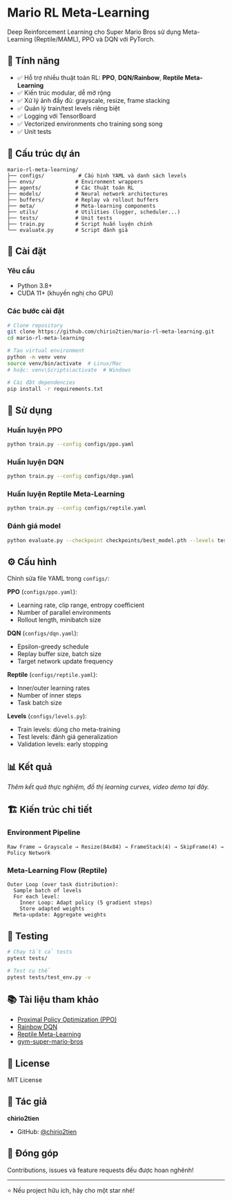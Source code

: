 # Mario RL Meta-Learning

Deep Reinforcement Learning cho Super Mario Bros sử dụng Meta-Learning (Reptile/MAML), PPO và DQN với PyTorch.

## 🎯 Tính năng

- ✅ Hỗ trợ nhiều thuật toán RL: **PPO**, **DQN/Rainbow**, **Reptile Meta-Learning**
- ✅ Kiến trúc modular, dễ mở rộng
- ✅ Xử lý ảnh đầy đủ: grayscale, resize, frame stacking
- ✅ Quản lý train/test levels riêng biệt
- ✅ Logging với TensorBoard
- ✅ Vectorized environments cho training song song
- ✅ Unit tests

## 📁 Cấu trúc dự án

```
mario-rl-meta-learning/
├── configs/           # Cấu hình YAML và danh sách levels
├── envs/             # Environment wrappers
├── agents/           # Các thuật toán RL
├── models/           # Neural network architectures
├── buffers/          # Replay và rollout buffers
├── meta/             # Meta-learning components
├── utils/            # Utilities (logger, scheduler...)
├── tests/            # Unit tests
├── train.py          # Script huấn luyện chính
└── evaluate.py       # Script đánh giá
```

## 🚀 Cài đặt

### Yêu cầu
- Python 3.8+
- CUDA 11+ (khuyến nghị cho GPU)

### Các bước cài đặt

```bash
# Clone repository
git clone https://github.com/chirio2tien/mario-rl-meta-learning.git
cd mario-rl-meta-learning

# Tạo virtual environment
python -m venv venv
source venv/bin/activate  # Linux/Mac
# hoặc: venv\Scripts\activate  # Windows

# Cài đặt dependencies
pip install -r requirements.txt
```

## 📖 Sử dụng

### Huấn luyện PPO
```bash
python train.py --config configs/ppo.yaml
```

### Huấn luyện DQN
```bash
python train.py --config configs/dqn.yaml
```

### Huấn luyện Reptile Meta-Learning
```bash
python train.py --config configs/reptile.yaml
```

### Đánh giá model
```bash
python evaluate.py --checkpoint checkpoints/best_model.pth --levels test
```

## ⚙️ Cấu hình

Chỉnh sửa file YAML trong `configs/`:

**PPO** (`configs/ppo.yaml`):
- Learning rate, clip range, entropy coefficient
- Number of parallel environments
- Rollout length, minibatch size

**DQN** (`configs/dqn.yaml`):
- Epsilon-greedy schedule
- Replay buffer size, batch size
- Target network update frequency

**Reptile** (`configs/reptile.yaml`):
- Inner/outer learning rates
- Number of inner steps
- Task batch size

**Levels** (`configs/levels.py`):
- Train levels: dùng cho meta-training
- Test levels: đánh giá generalization
- Validation levels: early stopping

## 📊 Kết quả

_Thêm kết quả thực nghiệm, đồ thị learning curves, video demo tại đây._

## 🏗️ Kiến trúc chi tiết

### Environment Pipeline
```
Raw Frame → Grayscale → Resize(84x84) → FrameStack(4) → SkipFrame(4) → Policy Network
```

### Meta-Learning Flow (Reptile)
```
Outer Loop (over task distribution):
  Sample batch of levels
  For each level:
    Inner Loop: Adapt policy (5 gradient steps)
    Store adapted weights
  Meta-update: Aggregate weights
```

## 🧪 Testing

```bash
# Chạy tất cả tests
pytest tests/

# Test cụ thể
pytest tests/test_env.py -v
```

## 📚 Tài liệu tham khảo

- [Proximal Policy Optimization (PPO)](https://arxiv.org/abs/1707.06347)
- [Rainbow DQN](https://arxiv.org/abs/1710.02298)
- [Reptile Meta-Learning](https://arxiv.org/abs/1803.02999)
- [gym-super-mario-bros](https://github.com/Kautenja/gym-super-mario-bros)

## 📝 License

MIT License

## 👤 Tác giả

**chirio2tien**
- GitHub: [@chirio2tien](https://github.com/chirio2tien)

## 🤝 Đóng góp

Contributions, issues và feature requests đều được hoan nghênh!

---

⭐ Nếu project hữu ích, hãy cho một star nhé!